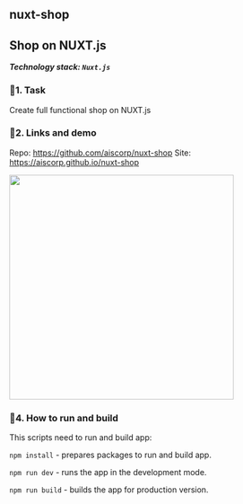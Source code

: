 ## nuxt-shop

## Shop on NUXT.js

***Technology stack: `Nuxt.js`*** 

### 📗1. Task  
Create full functional shop on NUXT.js 


### 📗2. Links and demo  
Repo: https://github.com/aiscorp/nuxt-shop 
Site: https://aiscorp.github.io/nuxt-shop

<img src="https://github.com/aiscorp/nuxt-shop/blob/master/image.gif?raw=true" height=400>

### 📗4. How to run and build  
This scripts need to run and build app:

``` npm install ``` - prepares packages to run and build app.

``` npm run dev ``` - runs the app in the development mode.

``` npm run build ``` - builds the app for production version.

